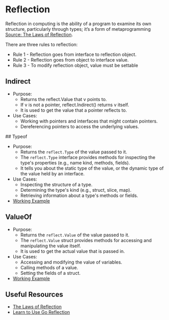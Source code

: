 # Reflection

Reflection in computing is the ability of a program to examine its own structure, particularly through types; it’s a form of metaprogramming [Source: The Laws of Reflection](https://go.dev/blog/laws-of-reflection).

There are three rules to reflection:

* Rule 1 - Reflection goes from interface to reflection object.
* Rule 2 - Reflection goes from object to interface value.
* Rule 3 - To modify reflection object, value must be settable

## Indirect

* Purpose:
	* Returns the reflect.Value that v points to.
	* If v is not a pointer, reflect.Indirect() returns v itself.
	* It is used to get the value that a pointer reflects to.
* Use Cases:
	* Working with pointers and interfaces that might contain pointers.
	* Dereferencing pointers to access the underlying values.

## Typeof

* Purpose:
	* Returns the `reflect.Type` of the value passed to it.
	* The `reflect.Type` interface provides methods for inspecting the type's properties (e.g., name kind, methods, fields).
	* It tells you about the static type of the value, or the dynamic type of the value held by an interface.   
* Use Cases:
	* Inspecting the structure of a type.
	* Determining the type's kind (e.g., struct, slice, map).   
	* Retrieving information about a type's methods or fields.
* [Working Example](typeof_test.go)

## ValueOf

* Purpose:
	* Returns the `reflect.Value` of the value passed to it.
	* The `reflect.Value` struct provides methods for accessing and manipulating the value itself.
	* It is used to get the actual value that is passed in.   
* Use Cases:
	* Accessing and modifying the value of variables.
	* Calling methods of a value.
	* Setting the fields of a struct.
* [Working Example](valueof_test.go)

## Useful Resources

* [The Laws of Reflection](https://www.youtube.com/watch?v=Jvask1Hq_KE)
* [Learn to Use Go Reflection](https://www.youtube.com/watch?v=-U1oOmbKkx4)